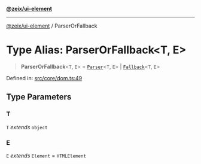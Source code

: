 [**@zeix/ui-element**](../README.md)

***

[@zeix/ui-element](../globals.md) / ParserOrFallback

# Type Alias: ParserOrFallback\<T, E\>

> **ParserOrFallback**\<`T`, `E`\> = [`Parser`](Parser.md)\<`T`, `E`\> \| [`Fallback`](Fallback.md)\<`T`, `E`\>

Defined in: [src/core/dom.ts:49](https://github.com/zeixcom/ui-element/blob/e844a8875dcc0f1e1c331a07fc308d56d924c955/src/core/dom.ts#L49)

## Type Parameters

### T

`T` *extends* `object`

### E

`E` *extends* `Element` = `HTMLElement`
